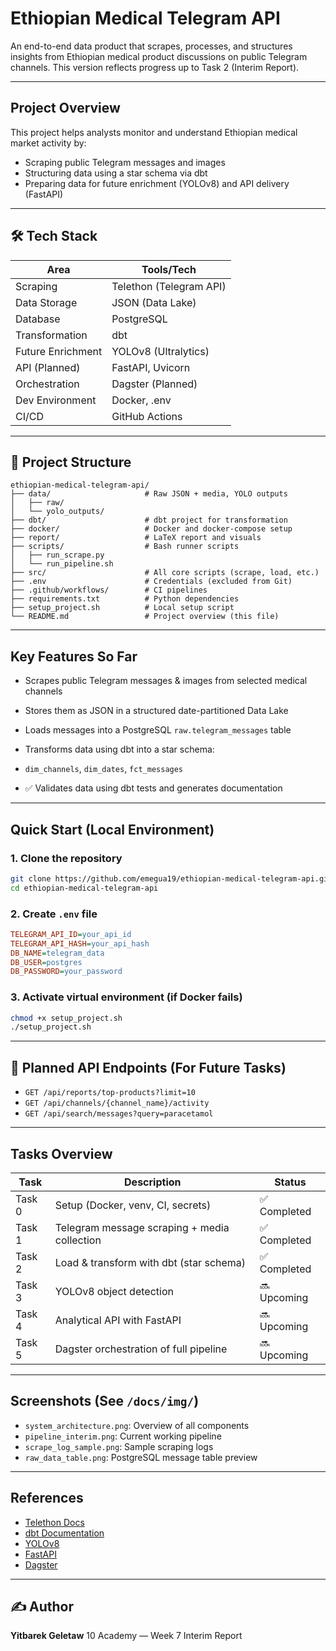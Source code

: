 #  Ethiopian Medical Telegram API

An end-to-end data product that scrapes, processes, and structures insights from Ethiopian medical product discussions on public Telegram channels. This version reflects progress up to Task 2 (Interim Report).

---

##  Project Overview

This project helps analysts monitor and understand Ethiopian medical market activity by:

* Scraping public Telegram messages and images
* Structuring data using a star schema via dbt
* Preparing data for future enrichment (YOLOv8) and API delivery (FastAPI)

---

## 🛠️ Tech Stack

| Area              | Tools/Tech              |
| ----------------- | ----------------------- |
| Scraping          | Telethon (Telegram API) |
| Data Storage      | JSON (Data Lake)        |
| Database          | PostgreSQL              |
| Transformation    | dbt                     |
| Future Enrichment | YOLOv8 (Ultralytics)    |
| API (Planned)     | FastAPI, Uvicorn        |
| Orchestration     | Dagster (Planned)       |
| Dev Environment   | Docker, .env            |
| CI/CD             | GitHub Actions          |

---

## 📁 Project Structure

```plaintext
ethiopian-medical-telegram-api/
├── data/                     # Raw JSON + media, YOLO outputs
│   ├── raw/
│   └── yolo_outputs/
├── dbt/                      # dbt project for transformation
├── docker/                   # Docker and docker-compose setup
├── report/                   # LaTeX report and visuals
├── scripts/                  # Bash runner scripts
│   ├── run_scrape.py
│   └── run_pipeline.sh
├── src/                      # All core scripts (scrape, load, etc.)
├── .env                      # Credentials (excluded from Git)
├── .github/workflows/        # CI pipelines
├── requirements.txt          # Python dependencies
├── setup_project.sh          # Local setup script
└── README.md                 # Project overview (this file)
```

---

##  Key Features So Far

*  Scrapes public Telegram messages & images from selected medical channels
*  Stores them as JSON in a structured date-partitioned Data Lake
*  Loads messages into a PostgreSQL `raw.telegram_messages` table
*  Transforms data using dbt into a star schema:

  * `dim_channels`, `dim_dates`, `fct_messages`
* ✅ Validates data using dbt tests and generates documentation

---

##  Quick Start (Local Environment)

### 1. Clone the repository

```bash
git clone https://github.com/emegua19/ethiopian-medical-telegram-api.git
cd ethiopian-medical-telegram-api
```

### 2. Create `.env` file

```ini
TELEGRAM_API_ID=your_api_id
TELEGRAM_API_HASH=your_api_hash
DB_NAME=telegram_data
DB_USER=postgres
DB_PASSWORD=your_password
```

### 3. Activate virtual environment (if Docker fails)

```bash
chmod +x setup_project.sh
./setup_project.sh
```

---

## 🔌 Planned API Endpoints (For Future Tasks)

* `GET /api/reports/top-products?limit=10`
* `GET /api/channels/{channel_name}/activity`
* `GET /api/search/messages?query=paracetamol`

---

##  Tasks Overview

| Task   | Description                                  | Status      |
| ------ | -------------------------------------------- | ----------- |
| Task 0 | Setup (Docker, venv, CI, secrets)            | ✅ Completed |
| Task 1 | Telegram message scraping + media collection | ✅ Completed |
| Task 2 | Load & transform with dbt (star schema)      | ✅ Completed |
| Task 3 | YOLOv8 object detection                      | 🔜 Upcoming |
| Task 4 | Analytical API with FastAPI                  | 🔜 Upcoming |
| Task 5 | Dagster orchestration of full pipeline       | 🔜 Upcoming |

---

##  Screenshots (See `/docs/img/`)

* `system_architecture.png`: Overview of all components
* `pipeline_interim.png`: Current working pipeline
* `scrape_log_sample.png`: Sample scraping logs
* `raw_data_table.png`: PostgreSQL message table preview

---

##  References

* [Telethon Docs](https://docs.telethon.dev/)
* [dbt Documentation](https://docs.getdbt.com/)
* [YOLOv8](https://docs.ultralytics.com/)
* [FastAPI](https://fastapi.tiangolo.com/)
* [Dagster](https://docs.dagster.io/)

---

## ✍️ Author

**Yitbarek Geletaw**
10 Academy — Week 7 Interim Report
